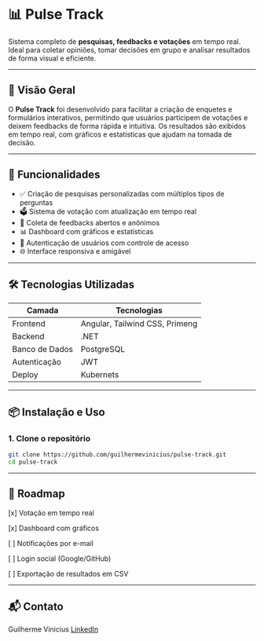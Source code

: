 # 📊 Pulse Track

Sistema completo de **pesquisas, feedbacks e votações** em tempo real. Ideal para coletar opiniões, tomar decisões em grupo e analisar resultados de forma visual e eficiente.

---

## 🚀 Visão Geral

O **Pulse Track** foi desenvolvido para facilitar a criação de enquetes e formulários interativos, permitindo que usuários participem de votações e deixem feedbacks de forma rápida e intuitiva. Os resultados são exibidos em tempo real, com gráficos e estatísticas que ajudam na tomada de decisão.

---

## 🧩 Funcionalidades

- ✅ Criação de pesquisas personalizadas com múltiplos tipos de perguntas
- 🗳️ Sistema de votação com atualização em tempo real
- 💬 Coleta de feedbacks abertos e anônimos
- 📊 Dashboard com gráficos e estatísticas
- 🔐 Autenticação de usuários com controle de acesso
- 🌐 Interface responsiva e amigável

---

## 🛠️ Tecnologias Utilizadas

| Camada       | Tecnologias                      |
|--------------|----------------------------------|
| Frontend     | Angular, Tailwind CSS, Primeng   |
| Backend      | .NET                             |
| Banco de Dados | PostgreSQL                     |
| Autenticação | JWT                              |
| Deploy       | Kubernets                        |

---

## 📦 Instalação e Uso

### 1. Clone o repositório
```bash
git clone https://github.com/guilhermevinicius/pulse-track.git
cd pulse-track
```

---

## 📌 Roadmap
[x] Votação em tempo real

[x] Dashboard com gráficos

[ ] Notificações por e-mail

[ ] Login social (Google/GitHub)

[ ] Exportação de resultados em CSV

---

## 📬 Contato
Guilherme Vinicius [LinkedIn](https://www.linkedin.com/in/guilherme-vinicius-ferreira)
